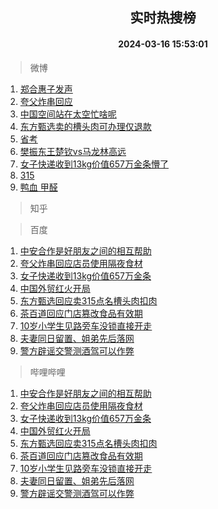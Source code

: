 <div align="center"><h2>实时热搜榜</h2><h4>2024-03-16 15:53:01</h4></div>

> 微博  

1. [郑合惠子发声](https://s.weibo.com/weibo?q=%23%E9%83%91%E5%90%88%E6%83%A0%E5%AD%90%E5%8F%91%E5%A3%B0%23&t=31&band_rank=1&Refer=top)<br />
2. [夸父炸串回应](https://s.weibo.com/weibo?q=%23%E5%A4%B8%E7%88%B6%E7%82%B8%E4%B8%B2%E5%9B%9E%E5%BA%94%23&t=31&band_rank=2&Refer=top)<br />
3. [中国空间站在太空忙啥呢](https://s.weibo.com/weibo?q=%23%E4%B8%AD%E5%9B%BD%E7%A9%BA%E9%97%B4%E7%AB%99%E5%9C%A8%E5%A4%AA%E7%A9%BA%E5%BF%99%E5%95%A5%E5%91%A2%23&t=31&band_rank=3&Refer=top)<br />
4. [东方甄选卖的槽头肉可办理仅退款](https://s.weibo.com/weibo?q=%23%E4%B8%9C%E6%96%B9%E7%94%84%E9%80%89%E5%8D%96%E7%9A%84%E6%A7%BD%E5%A4%B4%E8%82%89%E5%8F%AF%E5%8A%9E%E7%90%86%E4%BB%85%E9%80%80%E6%AC%BE%23&t=31&band_rank=4&Refer=top)<br />
5. [省考](https://s.weibo.com/weibo?q=%E7%9C%81%E8%80%83&t=31&band_rank=5&Refer=top)<br />
6. [樊振东王楚钦vs马龙林高远](https://s.weibo.com/weibo?q=%23%E6%A8%8A%E6%8C%AF%E4%B8%9C%E7%8E%8B%E6%A5%9A%E9%92%A6vs%E9%A9%AC%E9%BE%99%E6%9E%97%E9%AB%98%E8%BF%9C%23&t=31&band_rank=6&Refer=top)<br />
7. [女子快递收到13kg价值657万金条懵了](https://s.weibo.com/weibo?q=%23%E5%A5%B3%E5%AD%90%E5%BF%AB%E9%80%92%E6%94%B6%E5%88%B013kg%E4%BB%B7%E5%80%BC657%E4%B8%87%E9%87%91%E6%9D%A1%E6%87%B5%E4%BA%86%23&t=31&band_rank=7&Refer=top)<br />
8. [315](https://s.weibo.com/weibo?q=315&t=31&band_rank=8&Refer=top)<br />
9. [鸭血 甲醛](https://s.weibo.com/weibo?q=%E9%B8%AD%E8%A1%80%20%E7%94%B2%E9%86%9B&t=31&band_rank=9&Refer=top)<br />

> 知乎  


> 百度  

1. [中安合作是好朋友之间的相互帮助](https://www.baidu.com/s?wd=%E4%B8%AD%E5%AE%89%E5%90%88%E4%BD%9C%E6%98%AF%E5%A5%BD%E6%9C%8B%E5%8F%8B%E4%B9%8B%E9%97%B4%E7%9A%84%E7%9B%B8%E4%BA%92%E5%B8%AE%E5%8A%A9&sa=fyb_news&rsv_dl=fyb_news)<br />
2. [夸父炸串回应店员使用隔夜食材](https://www.baidu.com/s?wd=%E5%A4%B8%E7%88%B6%E7%82%B8%E4%B8%B2%E5%9B%9E%E5%BA%94%E5%BA%97%E5%91%98%E4%BD%BF%E7%94%A8%E9%9A%94%E5%A4%9C%E9%A3%9F%E6%9D%90&sa=fyb_news&rsv_dl=fyb_news)<br />
3. [女子快递收到13kg价值657万金条](https://www.baidu.com/s?wd=%E5%A5%B3%E5%AD%90%E5%BF%AB%E9%80%92%E6%94%B6%E5%88%B013kg%E4%BB%B7%E5%80%BC657%E4%B8%87%E9%87%91%E6%9D%A1&sa=fyb_news&rsv_dl=fyb_news)<br />
4. [中国外贸红火开局](https://www.baidu.com/s?wd=%E4%B8%AD%E5%9B%BD%E5%A4%96%E8%B4%B8%E7%BA%A2%E7%81%AB%E5%BC%80%E5%B1%80&sa=fyb_news&rsv_dl=fyb_news)<br />
5. [东方甄选回应卖315点名槽头肉扣肉](https://www.baidu.com/s?wd=%E4%B8%9C%E6%96%B9%E7%94%84%E9%80%89%E5%9B%9E%E5%BA%94%E5%8D%96315%E7%82%B9%E5%90%8D%E6%A7%BD%E5%A4%B4%E8%82%89%E6%89%A3%E8%82%89&sa=fyb_news&rsv_dl=fyb_news)<br />
6. [茶百道回应门店篡改食品有效期](https://www.baidu.com/s?wd=%E8%8C%B6%E7%99%BE%E9%81%93%E5%9B%9E%E5%BA%94%E9%97%A8%E5%BA%97%E7%AF%A1%E6%94%B9%E9%A3%9F%E5%93%81%E6%9C%89%E6%95%88%E6%9C%9F&sa=fyb_news&rsv_dl=fyb_news)<br />
7. [10岁小学生见路旁车没锁直接开走](https://www.baidu.com/s?wd=10%E5%B2%81%E5%B0%8F%E5%AD%A6%E7%94%9F%E8%A7%81%E8%B7%AF%E6%97%81%E8%BD%A6%E6%B2%A1%E9%94%81%E7%9B%B4%E6%8E%A5%E5%BC%80%E8%B5%B0&sa=fyb_news&rsv_dl=fyb_news)<br />
8. [夫妻同日留置、姐弟先后落网](https://www.baidu.com/s?wd=%E5%A4%AB%E5%A6%BB%E5%90%8C%E6%97%A5%E7%95%99%E7%BD%AE%E3%80%81%E5%A7%90%E5%BC%9F%E5%85%88%E5%90%8E%E8%90%BD%E7%BD%91&sa=fyb_news&rsv_dl=fyb_news)<br />
9. [警方辟谣交警测酒驾可以作弊](https://www.baidu.com/s?wd=%E8%AD%A6%E6%96%B9%E8%BE%9F%E8%B0%A3%E4%BA%A4%E8%AD%A6%E6%B5%8B%E9%85%92%E9%A9%BE%E5%8F%AF%E4%BB%A5%E4%BD%9C%E5%BC%8A&sa=fyb_news&rsv_dl=fyb_news)<br />

> 哔哩哔哩  

1. [中安合作是好朋友之间的相互帮助](https://www.baidu.com/s?wd=%E4%B8%AD%E5%AE%89%E5%90%88%E4%BD%9C%E6%98%AF%E5%A5%BD%E6%9C%8B%E5%8F%8B%E4%B9%8B%E9%97%B4%E7%9A%84%E7%9B%B8%E4%BA%92%E5%B8%AE%E5%8A%A9&sa=fyb_news&rsv_dl=fyb_news)<br />
2. [夸父炸串回应店员使用隔夜食材](https://www.baidu.com/s?wd=%E5%A4%B8%E7%88%B6%E7%82%B8%E4%B8%B2%E5%9B%9E%E5%BA%94%E5%BA%97%E5%91%98%E4%BD%BF%E7%94%A8%E9%9A%94%E5%A4%9C%E9%A3%9F%E6%9D%90&sa=fyb_news&rsv_dl=fyb_news)<br />
3. [女子快递收到13kg价值657万金条](https://www.baidu.com/s?wd=%E5%A5%B3%E5%AD%90%E5%BF%AB%E9%80%92%E6%94%B6%E5%88%B013kg%E4%BB%B7%E5%80%BC657%E4%B8%87%E9%87%91%E6%9D%A1&sa=fyb_news&rsv_dl=fyb_news)<br />
4. [中国外贸红火开局](https://www.baidu.com/s?wd=%E4%B8%AD%E5%9B%BD%E5%A4%96%E8%B4%B8%E7%BA%A2%E7%81%AB%E5%BC%80%E5%B1%80&sa=fyb_news&rsv_dl=fyb_news)<br />
5. [东方甄选回应卖315点名槽头肉扣肉](https://www.baidu.com/s?wd=%E4%B8%9C%E6%96%B9%E7%94%84%E9%80%89%E5%9B%9E%E5%BA%94%E5%8D%96315%E7%82%B9%E5%90%8D%E6%A7%BD%E5%A4%B4%E8%82%89%E6%89%A3%E8%82%89&sa=fyb_news&rsv_dl=fyb_news)<br />
6. [茶百道回应门店篡改食品有效期](https://www.baidu.com/s?wd=%E8%8C%B6%E7%99%BE%E9%81%93%E5%9B%9E%E5%BA%94%E9%97%A8%E5%BA%97%E7%AF%A1%E6%94%B9%E9%A3%9F%E5%93%81%E6%9C%89%E6%95%88%E6%9C%9F&sa=fyb_news&rsv_dl=fyb_news)<br />
7. [10岁小学生见路旁车没锁直接开走](https://www.baidu.com/s?wd=10%E5%B2%81%E5%B0%8F%E5%AD%A6%E7%94%9F%E8%A7%81%E8%B7%AF%E6%97%81%E8%BD%A6%E6%B2%A1%E9%94%81%E7%9B%B4%E6%8E%A5%E5%BC%80%E8%B5%B0&sa=fyb_news&rsv_dl=fyb_news)<br />
8. [夫妻同日留置、姐弟先后落网](https://www.baidu.com/s?wd=%E5%A4%AB%E5%A6%BB%E5%90%8C%E6%97%A5%E7%95%99%E7%BD%AE%E3%80%81%E5%A7%90%E5%BC%9F%E5%85%88%E5%90%8E%E8%90%BD%E7%BD%91&sa=fyb_news&rsv_dl=fyb_news)<br />
9. [警方辟谣交警测酒驾可以作弊](https://www.baidu.com/s?wd=%E8%AD%A6%E6%96%B9%E8%BE%9F%E8%B0%A3%E4%BA%A4%E8%AD%A6%E6%B5%8B%E9%85%92%E9%A9%BE%E5%8F%AF%E4%BB%A5%E4%BD%9C%E5%BC%8A&sa=fyb_news&rsv_dl=fyb_news)<br />
